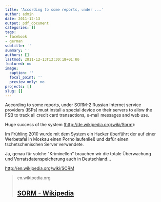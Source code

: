 ```yaml
---
title: 'According to some reports, under ...'
author: admin
date: 2011-12-13
output: pdf_document
categories: []
tags:
- facebook
- german
subtitle: ''
summary: ''
authors: []
lastmod: 2011-12-13T13:30:18+01:00
featured: no
image:
  caption: ''
  focal_point: ''
  preview_only: no
projects: []
slug: []
---
```

According to some reports, under SORM-2 Russian Internet service providers (ISPs) must install a special device on their servers to allow the FSB to track all credit card transactions, e-mail messages and web use.

Huge success of the system (http://de.wikipedia.org/wiki/Sorm):

Im Frühling 2010 wurde mit dem System ein Hacker überführt der auf einer Werbetafel in Moskau einen Porno laufenließ und dafür einen tschetschenischen Server verwendete.

Ja, genau für solche "Kriminellen" brauchen wir die totale Überwachung und Vorratsdatenspeicherung auch in Deutschland...

http://en.wikipedia.org/wiki/SORM

> en.wikipedia.org
> ## [SORM - Wikipedia](http://en.wikipedia.org/wiki/SORM)
>

